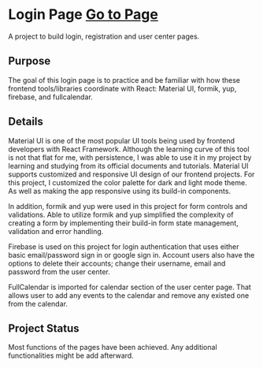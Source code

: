 # Login Page [Go to Page](https://eleen-228.github.io/Registration_Login_UserCenter_Pages/)

A project to build login, registration and user center pages.

## Purpose

The goal of this login page is to practice and be familiar with how these frontend tools/libraries coordinate with React: Material UI, formik, yup, firebase, and fullcalendar.

## Details

Material UI is one of the most popular UI tools being used by frontend developers with React Framework. Although the learning curve of this tool is not that flat for me, with persistence, I was able to use it in my project by learning and studying from its official documents and tutorials. Material UI supports customized and responsive UI design of our frontend projects. For this project, I customized the color palette for dark and light mode theme. As well as making the app responsive using its build-in components.

In addition, formik and yup were used in this project for form controls and validations. Able to utilize formik and yup simplified the complexity of creating a form by implementing their build-in form state management, validation and error handling.

Firebase is used on this project for login authentication that uses either basic email/password sign in or google sign in. Account users also have the options to delete their accounts; change their username, email and password from the user center.

FullCalendar is imported for calendar section of the user center page. That allows user to add any events to the calendar and remove any existed one from the calendar.

## Project Status

Most functions of the pages have been achieved. Any additional functionalities might be add afterward.
